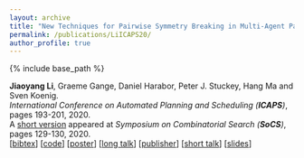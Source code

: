 ```yaml
---
layout: archive
title: "New Techniques for Pairwise Symmetry Breaking in Multi-Agent Path Finding"
permalink: /publications/LiICAPS20/
author_profile: true
---
```


{% include base_path %}
                  
**Jiaoyang Li**, Graeme Gange, Daniel Harabor, Peter J. Stuckey, Hang Ma and Sven Koenig.      
<i>International Conference on Automated Planning and Scheduling (**ICAPS**)</i>, pages 193-201, 2020.        
A [short version](https://www.aaai.org/ocs/index.php/SOCS/SOCS20/paper/view/18534/17675 "Download pdf") appeared at <i>Symposium on Combinatorial Search (**SoCS**)</i>, pages 129-130, 2020.       
[<a href="javascript:void(0)" onclick="(function(target, id) { if ($('#' + id).css('display') == 'block') { $('#' + id).hide('fast'); $(target).text('bibtex') } else { $('#' + id).show('fast'); $(target).text('bibtex▲') } })(this, 'bibtex-LiICAPS2020');">bibtex</a>]
[[code](https://github.com/Jiaoyang-Li/CBSH2-RTC)]
[[poster](https://jiaoyang-li.github.io/files/posters/corridor-poster.pdf "Download poster")] 
[[long talk](https://youtu.be/ClmfMNErYo8)]
[[publisher](https://ojs.aaai.org//index.php/ICAPS/article/view/6661)]
[[short talk](https://www.youtube.com/watch?v=ckdSb750gEc&list=PLd_hcmfMPvAikLAeI18O4fsDOuDM_Pmx1&index=31)] 
[[slides](https://jiaoyang-li.github.io/files/slides/ICAPS20-corridor.pdf "Download slides")] 
<div id="bibtex-LiICAPS2020" style="display:none">
<pre>@inproceedings{LiICAPS20,
  author    = {Jiaoyang Li and Graeme Gange and Daniel Harabor and Peter J. Stuckey and Hang Ma and Sven Koenig},
  title     = {New Techniques for Pairwise Symmetry Breaking in Multi-Agent Path Finding},
  booktitle = {Proceedings of the International Conference on Automated Planning and Scheduling (ICAPS)},
  pages     = {193--201},
  year      = {2020}
}
</pre></div>   
     
         
